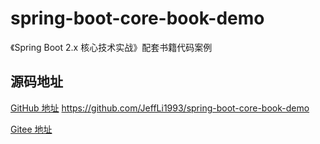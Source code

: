 # spring-boot-core-book-demo
《Spring Boot 2.x 核心技术实战》配套书籍代码案例 

## 源码地址

[GitHub 地址](https://github.com/JeffLi1993/spring-boot-core-book-demo "GitHub") https://github.com/JeffLi1993/spring-boot-core-book-demo

[Gitee 地址](https://git.oschina.net/jeff1993/springboot-learning-example "Gitee")
